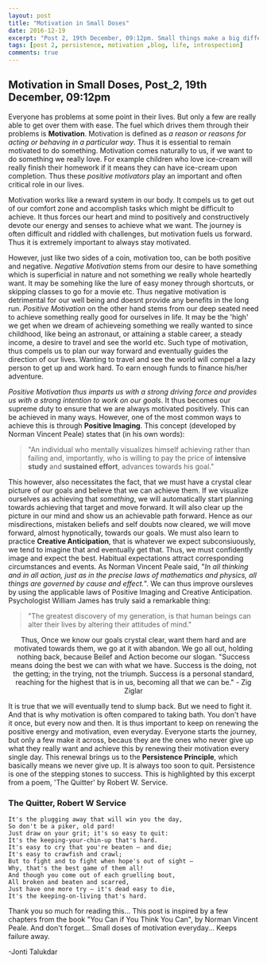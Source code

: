 ```yaml
---
layout: post
title: "Motivation in Small Doses"
date: 2016-12-19
excerpt: "Post 2, 19th December, 09:12pm. Small things make a big difference. Inculcating a few things in our daily routine goes a long way in taking our lives forward..."
tags: [post 2, persistence, motivation ,blog, life, introspection]
comments: true
---
```

## Motivation in Small Doses, Post_2, 19th December, 09:12pm

Everyone has problems at some point in their lives. But only a few are really able to get over them with ease. The fuel which drives them through their problems is **Motivation**. Motivation is defined as *a reason or reasons for acting or behaving in a particular way*. Thus it is essential to remain motivated to do something. Motivation comes naturally to us, if we want to do something we really love. For example children who love ice-cream will really finish their homework if it means they can have ice-cream upon completion. Thus these *positive motivators* play an important and often critical role in our lives.

Motivation works like a reward system in our body. It compels us to get out of our comfort zone and accomplish tasks which might be difficult to achieve. It thus forces our heart and mind to positively and constructively devote our energy and senses to achieve what we want. The journey is often difficult and riddled with challenges, but motivation fuels us forward. Thus it is extremely important to always stay motivated. 

However, just like two sides of a coin, motivation too, can be both positive and negative. *Negative Motivation* stems from our desire to have something which is superficial in nature and not something we really whole heartedly want. It may be somehing like the lure of easy money through shortcuts, or skipping classes to go for a movie etc. Thus negative motivation is detrimental for our well being and doesnt provide any benefits in the long run. *Positive Motivation* on the other hand stems from our deep seated need to achieve something really good for ourselves in life. It may be the 'high' we get when we dream of achieveing something we really wanted to since childhood, like being an astronaut, or attaining a stable career, a steady income, a desire to travel and see the world etc. Such type of motivation, thus compels us to plan our way forward and eventually guides the direction of our lives. Wanting to travel and see the world will compel a lazy person to get up and work hard. To earn enough funds to finance his/her adventure.

*Positive Motivation thus imparts us with a strong driving force and provides us with a strong intention to work on our goals*. It thus becomes our supreme duty to ensure that we are always motivated positively. This can be achieved in many ways. However, one of the most common ways to achieve this is through **Positive Imaging**. This concept (developed by Norman Vincent Peale) states that (in his own words):

>"An individual who mentally visualizes himself achieving rather than failing and, importantly, who is willing to pay the price of **intensive study** and **sustained effort**, advances towards his goal."

This however, also necessitates the fact, that we must have a crystal clear picture of our goals and believe that we can achieve them. If we visualize ourselves as achieving that *something*, we will automatically start planning towards achieving that target and move forward. It will also clear up the picture in our mind and show us an achievable path forward. Hence as our misdirections, mistaken beliefs and self doubts now cleared, we will move forward, almost hypnotically, towards our goals. We must also learn to practice **Creative Anticipation**, that is whatever we expect subconsiuously, we tend to imagine that and eventually get that. Thus, we must confidently image and expect the best. Habitual expectations attract corresponding circumstances and events. As Norman Vincent Peale said, "*In all thinking and in all action, just as in the precise laws of mathematics and physics, all things are governed by cause and effect.*". We can thus improve oursleves by using the applicable laws of Positive Imaging and Creative Anticipation. Psychologist William James has truly said a remarkable thing:

>"The greatest discovery of my generation, is that human beings can alter their lives by altering their attitudes of mind."

<center>Thus, Once we know our goals crystal clear, want them hard and are motivated towards them, we go at it with abandon. We go all out, holding nothing back, because Beilef and Action become our slogan. "Success means doing the best we can with what we have. Success is the doing, not the getting; in the trying, not the triumph. Success is a personal standard, reaching for the highest that is in us, becoming all that we can be." - Zig Ziglar</center>

It is true that we will eventually tend to slump back. But we need to fight it. And that is why motivation is often compared to taking bath. You don't have it once, but every now and then. It is thus important to keep on renewing the positive energy and motivation, even everyday. Everyone starts the journey, but only a few make it across, becaus they are the ones who never give up what they really want and achieve this by renewing their motivation every single day. This renewal brings us to the **Persistence Principle**, which basically means we never give up. It is always too soon to quit. Persistence is one of the stepping stones to success. This is highlighted by this excerpt from a poem, 'The Quitter' by Robert W. Service.

### The Quitter, Robert W Service

    It's the plugging away that will win you the day,
    So don't be a piker, old pard!
    Just draw on your grit; it's so easy to quit:
    It's the keeping-your-chin-up that's hard.
    It's easy to cry that you're beaten — and die; 
    It's easy to crawfish and crawl;
    But to fight and to fight when hope's out of sight —
    Why, that's the best game of them all!
    And though you come out of each gruelling bout,
    All broken and beaten and scarred,
    Just have one more try — it's dead easy to die,
    It's the keeping-on-living that's hard.  

Thank you so much for reading this... This post is inspired by a few chapters from the book "You Can if You Think You Can", by Norman Vincent Peale. And don't forget... Small doses of motivation everyday... Keeps failure away. 

-Jonti Talukdar
